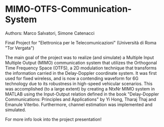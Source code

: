 # MIMO-OTFS-Communication-System
Authors: Marco Salvatori, Simone Catenacci

Final Project for "Elettronica per le Telecomunicazioni" (Università di Roma "Tor Vergata")

The main goal of the project was to realize (and simulate) a Multiple Input Multiple Output (MIMO) communication system that utilizes the Orthogonal Time Frequency Space (OTFS), a 2D modulation technique that transforms the information carried in the Delay-Doppler coordinate system. It was first used for fixed wireless, and is now a contending waveform for 6G technology due to its robustness in high-speed vehicular scenarios.
This was accomplished (to a large extent) by creating a NtxNr MIMO system in MATLAB using the Input-Output relation defined in the book "Delay-Doppler Communications: Principles and Applications" by Yi Hong, Tharaj Thaj and Emanule Viterbo.
Furthermore, channel estimation was implemented and simulated.

For more info look into the project presentation!
